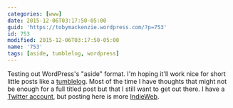 ```yaml
---
categories: [www]
date: 2015-12-06T03:17:50-05:00
guid: 'https://tobymackenzie.wordpress.com/?p=753'
id: 753
modified: 2015-12-06T03:17:50-05:00
name: '753'
tags: [aside, tumblelog, wordpress]
---
```


Testing out WordPress's "aside" format.  I'm hoping it'll work nice for short little posts like a [tumblelog](https://en.wikipedia.org/wiki/Microblogging).  Most of the time I have thoughts that might not be enough for a full titled post but that I still want to get out there.  I have a [Twitter account](https://twitter.com/macybot), but posting here is more [IndieWeb](http://indiewebcamp.com/).
